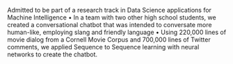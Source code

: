 Admitted to be part of a research track in Data Science applications for Machine Intelligence
• In a team with two other high school students, we created a conversational chatbot that was intended to conversate more
human-like, employing slang and friendly language
• Using 220,000 lines of movie dialog from a Cornell Movie Corpus and 700,000 lines of Twitter comments, we applied
Sequence to Sequence learning with neural networks to create the chatbot.

